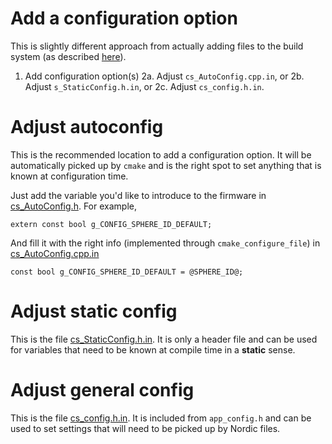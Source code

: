 # Add a configuration option

This is slightly different approach from actually adding files to the build system (as described [here](/docs/tutorials/ADD_BUILD_SUPPORT.md)).

1. Add configuration option(s)
2a. Adjust `cs_AutoConfig.cpp.in`, or
2b. Adjust `s_StaticConfig.h.in`, or
2c. Adjust `cs_config.h.in`.

# Adjust autoconfig

This is the recommended location to add a configuration option. It will be automatically picked up by `cmake` and is the right spot to set anything that is known
at configuration time.

Just add the variable you'd like to introduce to the firmware in [cs_AutoConfig.h](/source/include/cfg/cs_AutoConfig.h). For example,

```
extern const bool g_CONFIG_SPHERE_ID_DEFAULT;
```

And fill it with the right info (implemented through `cmake_configure_file`) in [cs_AutoConfig.cpp.in](/source/src/cfg/cs_AutoConfig.cpp.in)

```
const bool g_CONFIG_SPHERE_ID_DEFAULT = @SPHERE_ID@;
```

# Adjust static config

This is the file [cs_StaticConfig.h.in](/source/include/cfg/cs_StaticConfig.h.in). It is only a header file and can be used for variables that need to be known at compile time in a **static** sense.

# Adjust general config

This is the file [cs_config.h.in](/source/bootloader/cs_config.h.in). It is included from `app_config.h` and can be used to set settings that will need to be picked up by Nordic files.

